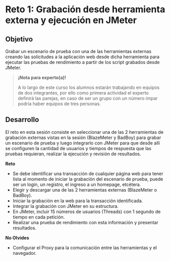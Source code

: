 # Reto 1: Grabación desde herramienta externa y ejecución en JMeter

## Objetivo

Grabar un escenario de prueba con una de las herramientas externas creando las solicitudes a la aplicación web desde dicha herramienta para ejecutar las pruebas de rendimiento a partir de los script grabados desde JMeter.

>**¡Nota para experto(a)!**
>
> A lo largo de este curso los alumnos estarán trabajando en equipos de dos integrantes, por ello como primera actividad el experto definirá las parejas, en caso de ser un grupo con un número impar podría haber equipos de tres personas.


## Desarrollo

El reto en esta sesión consiste en seleccionar una de las 2 herramientas de grabación externas vistas en la sesión (BlazeMeter y BadBoy) para grabar un escenario de prueba y luego integrarlo con JMeter para que desde allí se configuren la cantidad de usuarios y tiempos de respuesta que las pruebas requieran, realizar la ejecución y revisión de resultados.

**Reto**

* Se debe identificar una transacción de cualquier página web para tener lista al momento de iniciar la grabación del escenario de prueba, puede ser un login, un registro, el ingreso a un homepage, etcétera.
* Elegir y descargar una de las 2 herramientas externas (BlazeMeter o BadBoy).
* Iniciar la grabación en la web para la transacción identificada.
* Integrar la grabación con JMeter en su estructura.
* En JMeter, incluir 15 números de usuarios (Threads) con 1 segundo de tiempo en cada petición.
* Realizar una prueba de rendimiento con esta información y presentar resultados.

**No Olvides**

* Configurar el Proxy para la comunicación entre las herramientas y el navegador.
